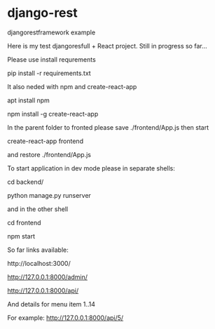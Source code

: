 # django-rest
djangorestframework example

Here is my test djangoresfull + React project.
Still in progress so far... 


Please use install requrements

pip install -r requirements.txt

It also neded with npm and create-react-app

apt install npm

npm install -g create-react-app

In the parent folder to fronted please save ./frontend/App.js
then start 

create-react-app frontend

and restore ./frontend/App.js

To start application in dev mode please
in separate shells:

cd backend/

python manage.py runserver

and in the other shell

cd frontend

npm start

So far links available:

http://localhost:3000/

http://127.0.0.1:8000/admin/


http://127.0.0.1:8000/api/

And details for menu item 1..14

For example: http://127.0.0.1:8000/api/5/

